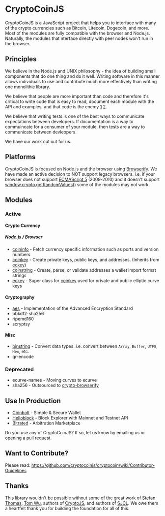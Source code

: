 CryptoCoinJS
============

CryptoCoinJS is a JavaScript project that helps you to interface with many of the crypto currencies such as Bitcoin, Litecoin, Dogecoin, and more. Most of the modules are fully compatible with the browser and Node.js. Naturally, the modules that nterface directly with peer nodes won't run in the browser.


Principles
----------

We believe in the Node.js and UNIX philosophy - the idea of building small components that do one thing and do it well. Writing software in this manner allows individuals to use and contribute much more effectively than writing one monolithic library.

We believe that people are more important than code and therefore it's critical to write code that is easy to read, document each module with the API and examples, and that code is the enemy [1](http://blog.codinghorror.com/the-best-code-is-no-code-at-all/) [2](http://blog.codinghorror.com/size-is-the-enemy/).

We believe that writing tests is one of the best ways to communicate expectations between developers. If documentation is a way to commuincate for a consumer of your module, then tests are a way to communicate between devleopers.

We have our work cut out for us.



Platforms
---------

CryptoCoinJS is focused on Node.js and the browser using [Browserify](https://github.com/substack/node-browserify). We have made an active decision to NOT support legacy browsers. i.e. if your browser does not support [ECMAScript 5](http://en.wikipedia.org/wiki/ECMAScript) (2009-2010) and it doesn't support [window.crypto.getRandomValues()](https://developer.mozilla.org/en-US/docs/Web/API/window.crypto.getRandomValues) some of the modules may not work.



Modules
-------

### Active

#### Crypto Currency

##### Node.js / Browser

* [coininfo](modules/currency/coininfo.md) - Fetch currency specific information such as ports and version numbers
* [coinkey](modules/currency/coinkey.md) - Create private keys, public keys, and addresses. (Inherits from [eckey](modules/currency/eckey.md))
* [coinstring](modules/currency/coinstring.md) - Create, parse, or validate addresses a wallet import format strings
* [eckey](modules/currency/eckey.md) - Super class for [coinkey](modules/currency/coinkey) used for private and public elliptic curve keys


#### Cryptography

* [aes](modules/crypto/aes.md) - Implementation of the Advanced Encryption Standard
* pbkdf2-sha256
* ripemd160
* scryptsy



#### Misc

* [binstring](modules/misc/binstring.md) - Convert data types. i.e. convert between `Array`, `Buffer`, `UTF8`, `Hex`, etc.
* qr-encode 



### Deprecated

* ecurve-names - Moving curves to ecurve
* sha256 - Outsourced to [crypto-browserify][crypto-browserify]



Use In Production
-----------------

* [Coinbolt](https://www.coinbolt.com) - Simple & Secure Wallet
* [Helloblock](https://helloblock.io) - Block Explorer with Mainnet and Testnet API
* [Bitrated](https://www.bitrated.com) - Arbitration Marketplace

Do you use any of CryptoCoinJS? If so, let us know by emailing us or opening a pull request.



Want to Contribute?
-------------------

Please read: https://github.com/cryptocoinjs/cryptocoin/wiki/Contributor-Guidelines


Thanks
------

This library wouldn't be possible without some of the great work of [Stefan Thomas](https://github.com/justmoon), [Tom Wu](http://www-cs-students.stanford.edu/~tjw/), authors of [CryptoJS](https://code.google.com/p/crypto-js/), and authors of [SJCL](https://github.com/bitwiseshiftleft/sjcl/graphs/contributors). We owe them a heartfelt thank you for building the foundation for all of this.


[crypto-browserify]: https://github.com/dominictarr/crypto-browserify


